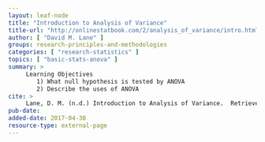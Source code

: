 ```yaml
---
layout: leaf-node
title: "Introduction to Analysis of Variance"
title-url: "http://onlinestatbook.com/2/analysis_of_variance/intro.html"
author: [ "David M. Lane" ]
groups: research-principles-and-methodologies
categories: [ "research-statistics" ]
topics: [ "basic-stats-anova" ]
summary: >
     Learning Objectives
        1) What null hypothesis is tested by ANOVA
        2) Describe the uses of ANOVA
cite: >
     Lane, D. M. (n.d.) Introduction to Analysis of Variance.  Retrieved from: http://onlinestatbook.com/2/analysis_of_variance/intro.html
pub-date: 
added-date: 2017-04-30
resource-type: external-page
---
```

